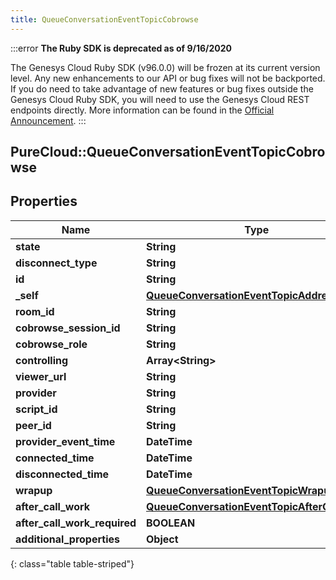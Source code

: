 ```yaml
---
title: QueueConversationEventTopicCobrowse
---
```


:::error
**The Ruby SDK is deprecated as of 9/16/2020**

The Genesys Cloud Ruby SDK (v96.0.0) will be frozen at its current version level. Any new enhancements to our API or bug fixes will not be backported. If you do need to take advantage of new features or bug fixes outside the Genesys Cloud Ruby SDK, you will need to use the Genesys Cloud REST endpoints directly. More information can be found in the [Official Announcement](https://developer.mypurecloud.com/forum/t/announcement-genesys-cloud-ruby-sdk-end-of-life/8850).
:::


## PureCloud::QueueConversationEventTopicCobrowse

## Properties

|Name | Type | Description | Notes|
|------------ | ------------- | ------------- | -------------|
| **state** | **String** |  | [optional] |
| **disconnect_type** | **String** |  | [optional] |
| **id** | **String** |  | [optional] |
| **_self** | [**QueueConversationEventTopicAddress**](QueueConversationEventTopicAddress.html) |  | [optional] |
| **room_id** | **String** |  | [optional] |
| **cobrowse_session_id** | **String** |  | [optional] |
| **cobrowse_role** | **String** |  | [optional] |
| **controlling** | **Array&lt;String&gt;** |  | [optional] |
| **viewer_url** | **String** |  | [optional] |
| **provider** | **String** |  | [optional] |
| **script_id** | **String** |  | [optional] |
| **peer_id** | **String** |  | [optional] |
| **provider_event_time** | **DateTime** |  | [optional] |
| **connected_time** | **DateTime** |  | [optional] |
| **disconnected_time** | **DateTime** |  | [optional] |
| **wrapup** | [**QueueConversationEventTopicWrapup**](QueueConversationEventTopicWrapup.html) |  | [optional] |
| **after_call_work** | [**QueueConversationEventTopicAfterCallWork**](QueueConversationEventTopicAfterCallWork.html) |  | [optional] |
| **after_call_work_required** | **BOOLEAN** |  | [optional] |
| **additional_properties** | **Object** |  | [optional] |
{: class="table table-striped"}


